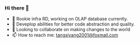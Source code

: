 ### Hi there 👋
- 🔭 Rookie infra RD, working on OLAP database currently.                          
- 🌱 Deveplop abilities for better code abstraction and quality.
- 👯 Looking to collaborate on making changes to the world
- 📫 How to reach me: tangsiyang2001@foxmail.com

<!-- ![](https://github-readme-stats-git-masterrstaa-rickstaa.vercel.app/api?username=TangSiyang2001&show_icons=true&theme=dracula&include_all_commits=true)     -->

<!-- [![Top Langs](https://github-readme-stats-git-masterrstaa-rickstaa.vercel.app/api/top-langs/?username=TangSiyang2001&show_icons=true&theme=dracula)](https://github.com/anuraghazra/github-readme-stats) -->
<!--
**TangSiyang2001/TangSiyang2001** is a ✨ _special_ ✨ repository because its `README.md` (this file) appears on your GitHub profile.
![](https://github-readme-stats.vercel.app/api/top-langs?username=TangSiyang2001)
Here are some ideas to get you started:
- :link:My blog:blog.yileng.top
- 🔭 I’m currently working on big data and back end development 
- 🌱 I’m currently learning distributed system 
- 👯 I’m looking to collaborate on creating application
- 🤔 I’m looking for help with ...
- 💬 Ask me about ...
- 📫 How to reach me: tangsiyang2001@foxmail.com
- 😄 Pronouns: ...
- ⚡ Fun fact: ...
-->
